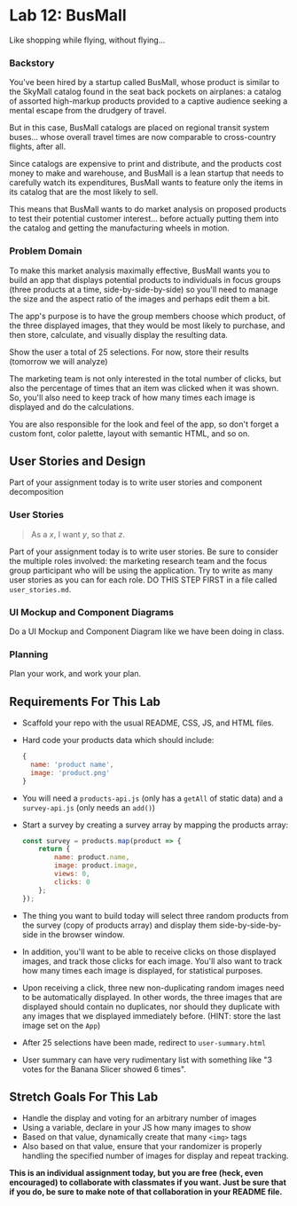 # Lab 12: BusMall

Like shopping while flying, without flying...

### Backstory

You've been hired by a startup called BusMall, whose product is similar to the SkyMall catalog found in the seat back pockets on airplanes: a catalog of assorted high-markup products provided to a captive audience seeking a mental escape from the drudgery of travel.

But in this case, BusMall catalogs are placed on regional transit system buses... whose overall travel times are now comparable to cross-country flights, after all.

Since catalogs are expensive to print and distribute, and the products cost money to make and warehouse, and BusMall is a lean startup that needs to carefully watch its expenditures, BusMall wants to feature only the items in its catalog that are the most likely to sell.

This means that BusMall wants to do market analysis on proposed products to test their potential customer interest... before actually putting them into the catalog and getting the manufacturing wheels in motion.

### Problem Domain

To make this market analysis maximally effective, BusMall wants you to build an app that displays 
potential products to individuals in focus groups (three products at a time, side-by-side-by-side) 
so you'll need to manage the size and the aspect ratio of the images and perhaps edit them a bit.

The app's purpose is to have the group members choose which product, of the three displayed images, 
that they would be most likely to purchase, and then store, calculate, and visually display the resulting data.

Show the user a total of 25 selections. For now, store their results (tomorrow we will analyze)

The marketing team is not only interested in the total number of clicks, but also the percentage of 
times that an item was clicked when it was shown. So, you'll also need to keep track of how many times 
each image is displayed and do the calculations.

You are also responsible for the look and feel of the app, so don't forget a custom font, color palette, 
layout with semantic HTML, and so on.

## User Stories and Design

Part of your assignment today is to write user stories and component decomposition

### User Stories

> As a _x_, I want _y_, so that _z_.

Part of your assignment today is to write user stories. Be sure to consider the multiple roles involved: the marketing research 
team and the focus group participant who will be using the application. Try to write as many user stories as you can for each role. DO THIS STEP FIRST in a file called `user_stories.md`. 

### UI Mockup and Component Diagrams

Do a UI Mockup and Component Diagram like we have been doing in class.

### Planning 

Plan your work, and work your plan.

## Requirements For This Lab

* Scaffold your repo with the usual README, CSS, JS, and HTML files.
* Hard code your products data which should include:
    ```js
    {
      name: 'product name',
      image: 'product.png'
    }
    ```
* You will need a `products-api.js` (only has a `getAll` of static data) and a `survey-api.js` (only needs an `add()`)

* Start a survey by creating a survey array by mapping the products array:
    ```js
    const survey = products.map(product => {
        return {
            name: product.name,
            image: product.image,
            views: 0,
            clicks: 0
        };
    });
    ```
* The thing you want to build today will select three random products from the survey (copy of products array) 
and display them side-by-side-by-side in the browser window.
* In addition, you'll want to be able to receive clicks on those displayed images, and track those 
clicks for each image. You'll also want to track how many times each image is displayed, for statistical purposes.
* Upon receiving a click, three new non-duplicating random images need to be automatically displayed. 
In other words, the three images that are displayed should contain no duplicates, 
nor should they duplicate with any images that we displayed immediately before. (HINT: store the last image set on the `App`)
* After 25 selections have been made, redirect to `user-summary.html`
* User summary can have very rudimentary list with something like "3 votes for the Banana Slicer showed 6 times".

## Stretch Goals For This Lab

* Handle the display and voting for an arbitrary number of images
* Using a variable, declare in your JS how many images to show
* Based on that value, dynamically create that many `<img>` tags
* Also based on that value, ensure that your randomizer is properly handling the specified number of images for display and repeat tracking.

**This is an individual assignment today, but you are free (heck, even encouraged) to collaborate with classmates if you want. Just be sure that if you do, be sure to make note of that collaboration in your README file.**
